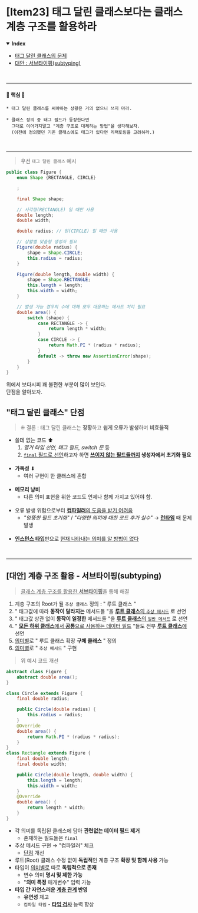 # [Item23] 태그 달린 클래스보다는 클래스 계층 구조를 활용하라
<details open>
    <summary><b>Index</b></summary>
<div markdown="1">

- [태그 달린 클래스의 문제](#-태그-달린-클래스--단점)
- [대안 : 서브타이핑(subtyping)](#대안-서브타이핑--subtyping-)

</div>
</details>

<br/>

---
#### 🌟 핵심 🌟
```text
* 태그 달린 클래스를 써야하는 상황은 거의 없으니 쓰지 마라.

* 클래스 정의 중 태그 필드가 등장한다면
  그대로 이어가지말고 "계층 구조로 대체하는 방법"을 생각해보자.
  (이전에 정의했던 기존 클래스에도 태그가 있다면 리팩토링을 고려하라.)
```

<br/>

---
> 우선 `태그 달린 클래스` 예시

```java
public class Figure {
    enum Shape {RECTANGLE, CIRCLE}

    ;

    final Shape shape;

    // 사각형(RECTANGLE) 일 때만 사용
    double length;
    double width;

    double radius; // 원(CIRCLE) 일 때만 사용

    // 상활별 맞춤형 생성자 필요
    Figure(double radius) {
        shape = Shape.CIRCLE;
        this.radius = radius;
    }

    Figure(double length, double width) {
        shape = Shape.RECTANGLE;
        this.length = length;
        this.width = width;
    }

    // 발생 가능 경우의 수에 대해 모두 대응하는 메서드 처리 필요
    double area() {
        switch (shape) {
            case RECTANGLE -> {
                return length * width;
            }
            case CIRCLE -> {
                return Math.PI * (radius * radius);
            }
            default -> throw new AssertionError(shape);
        }
    }
}
```

위에서 보다시피 꽤 불편한 부분이 많이 보인다.<br/>
단점을 알아보자.

## "태그 달린 클래스" 단점
> ⁜ 결론 : 태그 달린 클래스는 **장황**하고 **쉽게 오류가 발생**하며 **비효율적**
- 쓸데 없는 코드 ⬆
  1. _열거 타입 선언, 태그 필드, switch 문_ 등
  2. <u>`final` 필드로 선언</u>하고자 하면 **<u>쓰이지 않는 필드들까지</u> 생성자에서 초기화 필요**<br/><br/>
- **가독성** ⬇
  - 여러 구현이 한 클래스에 혼합<br/><br/>
- **메모리 낭비**
  - 다른 의미 표현을 위한 코드도 언제나 함께 가지고 있어야 함.<br/><br/>
- 오류 발생 위험으로부터 <u>**컴파일러**의 도움을 받기 어려움</u>
  - _"엉뚱한 필드 초기화"_ / _"다양한 의미에 대한 코드 추가 실수"_ → **<u>런타임</u>** 때 문제 발생<br/><br/>
- <u>**인스턴스 타입**</u>만으로 <u>현재 나타내는 의미를 알 방법이 없다</u>

<br/>

---
## [대안] 계층 구조 활용 - 서브타이핑(subtyping)
> <u>클래스 계층 구조를 활용한 **서브타이핑**</u>을 통해 해결

1. 계층 구조의 Root가 될 `추상 클래스` 정의 : " 루트 클래스 "
2. " 태그값에 따라 **동작이 달라지는** 메서드들 "을 <u>**루트 클래스**의 `추상 메서드`</u> 로 선언
3. " 태그값 상관 없이 **동작이 일정한** 메서드들 "을 <u>**루트 클래스**의 `일반 메서드`</u> 로 선언
4. " <u>**모든 하위 클래스**에서 **공통**으로 사용하는 데이터 필드</u> "들도 전부 <u>**루트 클래스**에</u> 선언
5. <u>의미별</u>로 " 루트 클래스 확장 **구체 클래스** " 정의
6. <u>의미별</u>로 " `추상 메서드` " 구현

> 위 예시 코드 개선

```java
abstract class Figure {
    abstract double area();
}

class Circle extends Figure {
    final double radius;

    public Circle(double radius) {
        this.radius = radius;
    }
    @Override
    double area() {
        return Math.PI * (radius * radius);
    }
}
class Rectangle extends Figure {
    final double length;
    final double width;

    public Circle(double length, double width) {
        this.length = length;
        this.width = width;
    }
    @Override
    double area() {
        return length * width;
    }
}
``` 

- 각 의미를 독립된 클래스에 담아 **관련없는 데이터 필드 제거**
  - 존재하는 필드들은 `final`
- 추상 메서드 구현 → "컴파일러" 체크
  - [단점](#-태그-달린-클래스--단점) 개선
- 루트(Root) 클래스 수정 없이 **독립적**인 계층 구조 **확장 및 함께 사용** 가능
- 타입이 <u>의미별로</u> 따로 **독립적으로 존재**
  - 변수 의미 **명시 및 제한 가능**
  - "**의미 특정** 매개변수" 입력 가능
- **타입 간 자연스러운 <u>계층 관계</u> 반영**
  - **유연성** 제고
  - `컴파일 타임` - <u>**타입 검사**</u> 능력 향상
